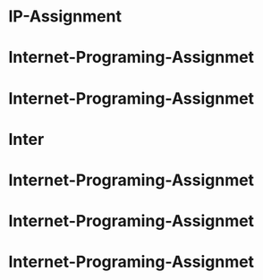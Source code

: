 # IP-Assignment
# Internet-Programing-Assignmet
# Internet-Programing-Assignmet
# Inter
# Internet-Programing-Assignmet
# Internet-Programing-Assignmet
# Internet-Programing-Assignmet
